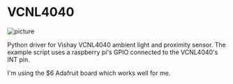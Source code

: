 # VCNL4040
![picture](https://cdn-learn.adafruit.com/guides/cropped_images/000/002/624/medium640/front_crop.png)


Python driver for Vishay VCNL4040 ambient light and proximity sensor. The example script uses a raspberry pi's GPIO connected to the VCNL4040's INT pin. 

I'm using the $6 Adafruit board which works well for me.
